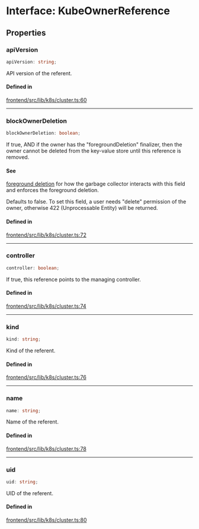 # Interface: KubeOwnerReference

## Properties

### apiVersion

```ts
apiVersion: string;
```

API version of the referent.

#### Defined in

[frontend/src/lib/k8s/cluster.ts:60](https://github.com/headlamp-k8s/headlamp/blob/2481a1c9f2b4a69a9320466e7a455215b14b97b0/frontend/src/lib/k8s/cluster.ts#L60)

***

### blockOwnerDeletion

```ts
blockOwnerDeletion: boolean;
```

If true, AND if the owner has the "foregroundDeletion" finalizer, then the owner cannot
be deleted from the key-value store until this reference is removed.

#### See

[foreground deletion](https://kubernetes.io/docs/concepts/architecture/garbage-collection/#foreground-deletion)
for how the garbage collector interacts with this field and enforces the foreground deletion.

Defaults to false. To set this field, a user needs "delete" permission of the owner,
otherwise 422 (Unprocessable Entity) will be returned.

#### Defined in

[frontend/src/lib/k8s/cluster.ts:72](https://github.com/headlamp-k8s/headlamp/blob/2481a1c9f2b4a69a9320466e7a455215b14b97b0/frontend/src/lib/k8s/cluster.ts#L72)

***

### controller

```ts
controller: boolean;
```

If true, this reference points to the managing controller.

#### Defined in

[frontend/src/lib/k8s/cluster.ts:74](https://github.com/headlamp-k8s/headlamp/blob/2481a1c9f2b4a69a9320466e7a455215b14b97b0/frontend/src/lib/k8s/cluster.ts#L74)

***

### kind

```ts
kind: string;
```

Kind of the referent.

#### Defined in

[frontend/src/lib/k8s/cluster.ts:76](https://github.com/headlamp-k8s/headlamp/blob/2481a1c9f2b4a69a9320466e7a455215b14b97b0/frontend/src/lib/k8s/cluster.ts#L76)

***

### name

```ts
name: string;
```

Name of the referent.

#### Defined in

[frontend/src/lib/k8s/cluster.ts:78](https://github.com/headlamp-k8s/headlamp/blob/2481a1c9f2b4a69a9320466e7a455215b14b97b0/frontend/src/lib/k8s/cluster.ts#L78)

***

### uid

```ts
uid: string;
```

UID of the referent.

#### Defined in

[frontend/src/lib/k8s/cluster.ts:80](https://github.com/headlamp-k8s/headlamp/blob/2481a1c9f2b4a69a9320466e7a455215b14b97b0/frontend/src/lib/k8s/cluster.ts#L80)
